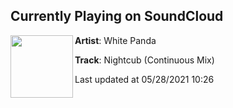 ## Currently Playing on SoundCloud

[<img align="left" width="100" src="https://i1.sndcdn.com/artworks-QqEkQuKQF0YZeLWL-yYEUYw-t500x500.jpg">](https://soundcloud.com/whitepanda/nightcub)

**Artist**: White Panda 

**Track**: Nightcub (Continuous Mix)

Last updated at 05/28/2021 10:26
